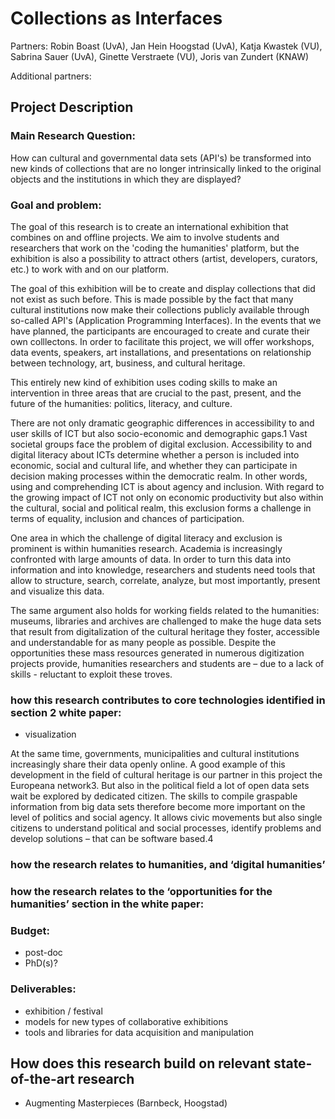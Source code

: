 # Collections as Interfaces

Partners: Robin Boast (UvA), Jan Hein Hoogstad (UvA), Katja Kwastek
(VU), Sabrina Sauer (UvA), Ginette Verstraete (VU), Joris van Zundert
(KNAW) 

Additional partners:

## Project Description

### Main Research Question:

How can cultural and governmental data sets (API's) be transformed into
new kinds of collections that are no longer intrinsically linked to the
original objects and the institutions in which they are displayed?

### Goal and problem:

The goal of this research is to create an international exhibition
that combines on and offline projects. We aim to involve students and
researchers that work on the 'coding the humanities' platform, but the
exhibition is also a possibility to attract others (artist, developers,
curators, etc.) to work with and on our platform. 

The goal of this exhibition will be to create and display collections that did
not exist as such before. This is made possible by the fact that many cultural
institutions now make their collections publicly available through so-called
API's (Application Programming Interfaces). In the events that we have planned,
the participants are encouraged to create and curate their own colllectons. In
order to facilitate this project, we will offer workshops, data events,
speakers, art installations, and presentations on relationship between
technology, art, business, and cultural heritage.

This entirely new kind of exhibition uses coding skills to make an intervention
in three areas that are crucial to the past, present, and the future of the
humanities: politics, literacy, and culture.

There are not only dramatic geographic differences in accessibility
to and user skills of ICT but also socio-economic and demographic
gaps.1 Vast societal groups face the problem of digital exclusion.
Accessibility to and digital literacy about ICTs determine whether a
person is included into economic, social and cultural life, and whether
they can participate in decision making processes within the democratic
realm. In other words, using and comprehending ICT is about agency and
inclusion. With regard to the growing impact of ICT not only on economic
productivity but also within the cultural, social and political realm,
this exclusion forms a challenge in terms of equality, inclusion and
chances of participation.

One area in which the challenge of digital literacy and exclusion is
prominent is within humanities research. Academia is increasingly
confronted with large amounts of data. In order to turn this data
into information and into knowledge, researchers and students need
tools that allow to structure, search, correlate, analyze, but most
importantly, present and visualize this data. 

The same argument also holds for working fields related to the humanities:
museums, libraries and archives are challenged to make the huge data
sets that result from digitalization of the cultural heritage they
foster, accessible and understandable for as many people as possible.
Despite the opportunities these mass resources generated in numerous
digitization projects provide, humanities researchers and students are
– due to a lack of skills - reluctant to exploit these troves.


### how this research contributes to core technologies identified in section 2 white paper:

- visualization

At the same time, governments, municipalities and cultural institutions
increasingly share their data openly online. A good example of this
development in the field of cultural heritage is our partner in this
project the Europeana network3. But also in the political field a lot
of open data sets wait be explored by dedicated citizen. The skills
to compile graspable information from big data sets therefore become
more important on the level of politics and social agency. It allows
civic movements but also single citizens to understand political and
social processes, identify problems and develop solutions – that can
be software based.4

### how the research relates to humanities, and ‘digital humanities’

### how the research relates to the ‘opportunities for the humanities’ section in the white paper:

### Budget:

- post-doc 
- PhD(s)?

### Deliverables:
 - exhibition / festival
 - models for new types of collaborative exhibitions
 - tools and libraries for data acquisition and manipulation

## How does this research build on relevant state-of-the-art research

- Augmenting Masterpieces (Barnbeck, Hoogstad)
